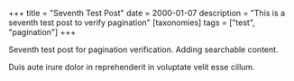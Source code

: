 +++
title = "Seventh Test Post"
date = 2000-01-07
description = "This is a seventh test post to verify pagination"
[taxonomies]
tags = ["test", "pagination"]
+++

Seventh test post for pagination verification. Adding searchable content.

Duis aute irure dolor in reprehenderit in voluptate velit esse cillum.
